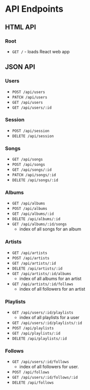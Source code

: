 # API Endpoints

## HTML API

### Root

- `GET /` - loads React web app

## JSON API

### Users

- `POST /api/users`
- `PATCH /api/users`
- `GET /api/users`
- `GET /api/users/:id`

### Session

- `POST /api/session`
- `DELETE /api/session`

### Songs

- `GET /api/songs`
- `POST /api/songs`
- `GET /api/songs/:id`
- `PATCH /api/songs/:id`
- `DELETE /api/songs/:id`

### Albums

- `GET /api/albums`
- `POST /api/albums`
- `GET /api/albums/:id`
- `DELETE /api/albums/:id`
- `GET /api/albums/:id/songs`
  - index of all songs for an album

### Artists

- `GET /api/artists`
- `POST /api/artists`
- `GET /api/artists/:id`
- `DELETE /api/artists/:id`
- `GET /api/artists/:id/albums`
  - index of all albums for an artist
- `GET /api/artists/:id/follows`
  - index of all followers for an artist

### Playlists

- `GET /api/users/:id/playlists`
  - index of all playlists for a user
- `GET /api/users/:id/playlists/:id`
- `POST /api/playlists`
- `GET /api/playlists/:id`
- `DELETE /api/playlists/:id`

### Follows

- `GET /api/users/:id/follows`
  - index of all followers for user.
- `POST /api/follows`
- `GET /api/users/:id/follows/:id`
- `DELETE /api/follows`
